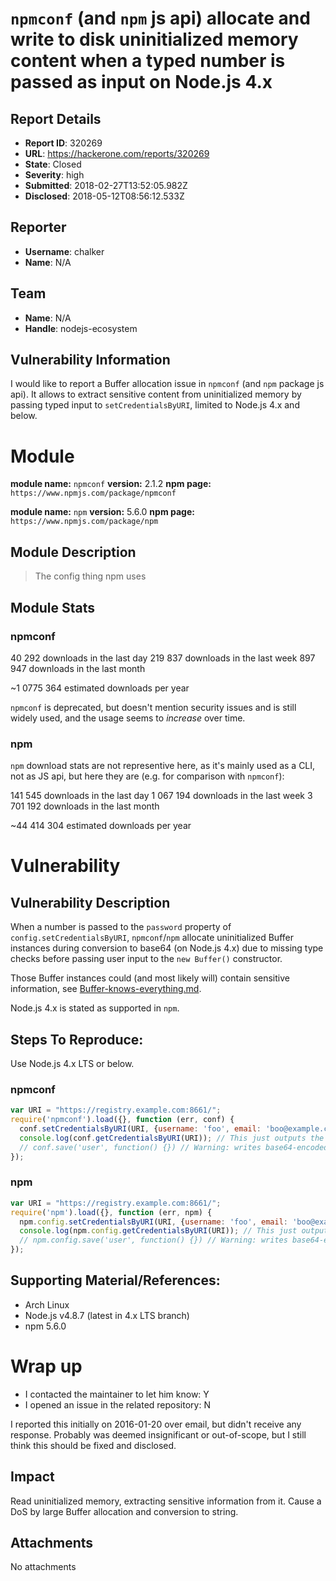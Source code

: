# `npmconf` (and `npm` js api) allocate and write to disk uninitialized memory content when a typed number is passed as input on Node.js 4.x

## Report Details
- **Report ID**: 320269
- **URL**: https://hackerone.com/reports/320269
- **State**: Closed
- **Severity**: high
- **Submitted**: 2018-02-27T13:52:05.982Z
- **Disclosed**: 2018-05-12T08:56:12.533Z

## Reporter
- **Username**: chalker
- **Name**: N/A

## Team
- **Name**: N/A
- **Handle**: nodejs-ecosystem

## Vulnerability Information
I would like to report a Buffer allocation issue in `npmconf` (and `npm` package js api).
It allows to extract sensitive content from uninitialized memory by passing typed input to `setCredentialsByURI`, limited to Node.js 4.x and below.

# Module

**module name:** `npmconf`
**version:** 2.1.2
**npm page:** `https://www.npmjs.com/package/npmconf`

**module name:** `npm`
**version:** 5.6.0
**npm page:** `https://www.npmjs.com/package/npm`

## Module Description

> The config thing npm uses

## Module Stats

### npmconf

40 292 downloads in the last day
219 837 downloads in the last week
897 947 downloads in the last month

~1 0775 364 estimated downloads per year

`npmconf` is deprecated, but doesn't mention security issues and is still widely used, and the usage seems to *increase* over time.

### npm

`npm` download stats are not representive here, as it's mainly used as a CLI, not as JS api, but here they are (e.g. for comparison with `npmconf`):

141 545 downloads in the last day
1 067 194 downloads in the last week
3 701 192 downloads in the last month

~44 414 304 estimated downloads per year

# Vulnerability

## Vulnerability Description

When a number is passed to the `password` property of `config.setCredentialsByURI`, `npmconf`/`npm` allocate uninitialized Buffer instances during conversion to base64 (on Node.js 4.x) due to missing type checks before passing user input to the `new Buffer()` constructor.

Those Buffer instances could (and most likely will) contain sensitive information, see [Buffer-knows-everything.md](https://github.com/ChALkeR/notes/blob/master/Buffer-knows-everything.md).

Node.js 4.x is stated as supported in `npm`.

## Steps To Reproduce:

Use Node.js 4.x LTS or below.

### npmconf
```js
var URI = "https://registry.example.com:8661/";
require('npmconf').load({}, function (err, conf) {
  conf.setCredentialsByURI(URI, {username: 'foo', email: 'boo@example.com', password: 200});
  console.log(conf.getCredentialsByURI(URI)); // This just outputs the setting
  // conf.save('user', function() {}) // Warning: writes base64-encoded uninitialized buffer .npmrc
});
```

### npm
```js
var URI = "https://registry.example.com:8661/";
require('npm').load({}, function (err, npm) {
  npm.config.setCredentialsByURI(URI, {username: 'foo', email: 'boo@example.com', password: 200});
  console.log(npm.config.getCredentialsByURI(URI)); // This just outputs the setting
  // npm.config.save('user', function() {}) // Warning: writes base64-encoded uninitialized buffer .npmrc
});
```

## Supporting Material/References:

- Arch Linux
- Node.js v4.8.7 (latest in 4.x LTS branch)
- npm 5.6.0

# Wrap up

- I contacted the maintainer to let him know: Y
- I opened an issue in the related repository: N

I reported this initially on 2016-01-20 over email, but didn't receive any response.
Probably was deemed insignificant or out-of-scope, but I still think this should be fixed and disclosed.

## Impact

Read uninitialized memory, extracting sensitive information from it.
Cause a DoS by large Buffer allocation and conversion to string.

## Attachments
No attachments

